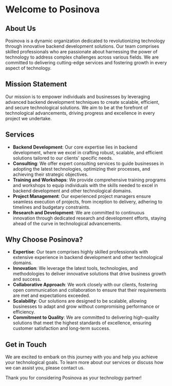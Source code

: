 # Welcome to Posinova

## About Us
Posinova is a dynamic organization dedicated to revolutionizing technology through innovative backend development solutions. Our team comprises skilled professionals who are passionate about harnessing the power of technology to address complex challenges across various fields. We are committed to delivering cutting-edge services and fostering growth in every aspect of technology.

## Mission Statement
Our mission is to empower individuals and businesses by leveraging advanced backend development techniques to create scalable, efficient, and secure technological solutions. We aim to be at the forefront of technological advancements, driving progress and excellence in every project we undertake.

## Services
- **Backend Development**: Our core expertise lies in backend development, where we excel in crafting robust, scalable, and efficient solutions tailored to our clients' specific needs.
- **Consulting**: We offer expert consulting services to guide businesses in adopting the latest technologies, optimizing their processes, and achieving their strategic objectives.
- **Training and Workshops**: We provide comprehensive training programs and workshops to equip individuals with the skills needed to excel in backend development and other technological domains.
- **Project Management**: Our experienced project managers ensure seamless execution of projects, from inception to delivery, adhering to timelines and budgetary constraints.
- **Research and Development**: We are committed to continuous innovation through dedicated research and development efforts, staying ahead of the curve in technological advancements.

## Why Choose Posinova?
- **Expertise**: Our team comprises highly skilled professionals with extensive experience in backend development and other technological domains.
- **Innovation**: We leverage the latest tools, technologies, and methodologies to deliver innovative solutions that drive business growth and success.
- **Collaborative Approach**: We work closely with our clients, fostering open communication and collaboration to ensure that their requirements are met and expectations exceeded.
- **Scalability**: Our solutions are designed to be scalable, allowing businesses to adapt and grow without compromising performance or efficiency.
- **Commitment to Quality**: We are committed to delivering high-quality solutions that meet the highest standards of excellence, ensuring customer satisfaction and long-term success.

## Get in Touch
We are excited to embark on this journey with you and help you achieve your technological goals. To learn more about our services or discuss how we can assist you, please contact us.

Thank you for considering Posinova as your technology partner!

